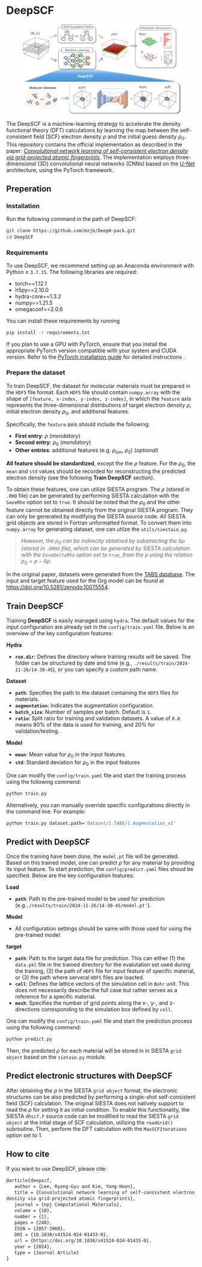 
DeepSCF
======
<p align="center">
  <img height="240" src="./logo/shematics.png"/>
</p>

The DeepSCF is a machine-learning strategy to accelerate the density functional theory (DFT) calculations by learning the map between the self-consistent field (SCF) electron density $\rho$ and the initial guess density $\rho_0$. This repository contains the official implementation as described in the paper: [*Convolutional network learning of self-consistent electron density via grid-projected atomic fingerprints*](https://doi.org/10.1038/s41524-024-01433-0). The implementation employs three-dimensional (3D) convolutional neural networks (CNNs) based on the [U-Net](https://arxiv.org/abs/1505.04597) architecture, using the PyTorch framework.  

## Preperation

### Installation
Run the following command in the path of DeepSCF:
```bash
git clone https://github.com/mzjb/DeepH-pack.git
cd DeepSCF
```

### Requirements

To use DeepSCF, we recommend setting up an Anaconda environment with Python ≥ `3.7.15`. The following libraries are required:
- torch==1.12.1
- h5py==2.10.0
- hydra-core==1.3.2
- numpy==1.21.5
- omegaconf==2.0.6

You can install these requirements by running
```bash
pip install -r requirements.txt
```

If you plan to use a GPU with PyTorch, ensure that you install the appropriate PyTorch version compatible with your system and CUDA version. Refer to the [PyTorch installation guide](https://pytorch.org/get-started/previous-versions/) for detailed instructions .

### Prepare the dataset 


To train DeepSCF, the dataset for molecular materials must be prepared in the `HDF5` file format. Each `HDF5` file should contain `numpy.array` with the shape of `[feature, x-index, y-index, z-index]`, in which the `feature` axis represents the three-dimensional distributions of target electron density $\rho$, initial electron density $\rho_0$, and additional features.

Specifically, the `feature` axis should include the following:

 - **First entry**: $\rho$ (*mendatory*)
 - **Second entry**: $\rho_0$ (*mendatory*)
 - **Other entries**: additional features (e.g. $\rho_{ion}$, $\rho_{S}$) (*optional*)

**All feature should be standardized**, except the the $\rho$ feature. For the $\rho_0$, the `mean` and `std` values should be recorded for reconstructing the predicted electron density (see the following **Train DeepSCF** section).  


To obtain these features, one can utilize SIESTA program. The $\rho$ (stored in `.RHO` file) can be generated by performing SIESTA calculation with the `SaveRho` option set to `true`. It should be noted that the $\rho_0$ and the other feature cannot be obtained directly from the original SIESTA program. They can only be generated by modifying the SIESTA source code. All SIESTA grid objects are stored in Fortran unformatted format. To convert them into `numpy.array` for generating dataset, one can utilze the `utils/siestaio.py`.

> *However, the $\rho_0$ can be indirectly obtained by substracting the $\delta\rho$ (stored in `.DRHO` file), which can be generated by SIESTA calculation with the `SaveDeltaRho` option set to `true`, from the $\rho$ using the relation $\rho_0=\rho-\delta\rho$.* 

In the original paper, datasets were generated from the [TABS database](https://www.sciencedirect.com/science/article/pii/S2210271X14002400). The input and target feature used for the Org model can be found at https://doi.org/10.5281/zenodo.10075554.


## Train DeepSCF  

Training **DeepSCF** is easily managed using `hydra`. The default values for the input configuration are already set in the `config/train.yaml` file. Below is an overview of the key configuration features:

**Hydra**  
- **`run.dir`**: Defines the directory where training results will be saved. The folder can be structured by date and time (e.g., `./results/train/2024-11-26/14-30-45`), or you can specify a custom path name.  

**Dataset**  
- **`path`**: Specifies the path to the dataset containing the `HDF5` files for materials.
- **`augmentation`**: Indicates the augmentation configuration.
- **`batch_size`**: Number of samples per batch. Default is `1`.  
- **`ratio`**: Split ratio for training and validation datasets. A value of `0.8` means 80% of the data is used for training, and 20% for validation/testing.  

**Model**  
- **`mean`**: Mean value for $\rho_0$ in the input features.  
- **`std`**: Standard deviation for $\rho_0$ in the input features


One can modify the `config/train.yaml` file and start the training process using the following commend:

```bash
python train.py
```

Alternatively, you can manually override specific configurations directly in the command line. For example:

```bash
python train.py dataset.path='dataset/1.TABS/1.Augmentation_x1'
```

## Predict with DeepSCF

Once the training have been done, the `model.pt` file will be generated. Based on this trained model, one can predict $\rho$ for any material by providing its input feature. To start prediction, the `config/predict.yaml` files shoud be specified. Below are the key configuration features:

**Load**  
- **`path`**: Path to the pre-trained model to be used for prediction (e.g.`./results/train/2024-11-26/14-30-45/model.pt'`). 

**Model**  
- All configuration settings should be same with those used for using the pre-trained model

**target** 
- **`path`**: Path to the target data file for prediction. This can either (1) the `data.pkl` file in the trained directory for the evalutation set used during the training, (2) the path of `HDF5` file for input feature of specific material, or (3) the path where serveral `HDF5` files are loacted.
- **`cell`**: Defines the lattice vectors of the simulation cell in `Bohr` unit. This does not necessarily describe the full case but rather serves as a reference for a specific material.
- **`mesh`**: Specifies the number of grid points along the x-, y-, and z-directions corresponding to the simulation box defined by `cell`.

One can modify the `config/train.yaml` file and start the prediction process using the following commend:
```bash
python predict.py
```

Then, the predicted $\rho$ for each material will be stored in in SIESTA `grid object` based on the `sietaio.py` module.

## Predict electronic structures with DeepSCF

After obtaining the $\rho$ in the SIESTA `grid object` format, the electronic structures can be also predicted by performing a single-shot self-consistent field (SCF) calculation. The original SIESTA does not natively support to read the $\rho$ for setting it as initial condition. To enable this functionality, the SIESTA `dhscf.F` source code can be modified to read the SIESTA `grid object` at the intial stage of SCF calculation, utilizing the `readGrid()` subroutine. Then, perform the DFT calculation with the `MaxSCFIterations` option set to 1.

## How to cite
If you want to use DeepSCF, please cite:

```
@article{deepscf,
   author = {Lee, Ryong-Gyu and Kim, Yong-Hoon},
   title = {Convolutional network learning of self-consistent electron density via grid-projected atomic fingerprints},
   journal = {npj Computational Materials},
   volume = {10},
   number = {1},
   pages = {248},
   ISSN = {2057-3960},
   DOI = {10.1038/s41524-024-01433-0},
   url = {https://doi.org/10.1038/s41524-024-01433-0},
   year = {2024},
   type = {Journal Article}
}
```
